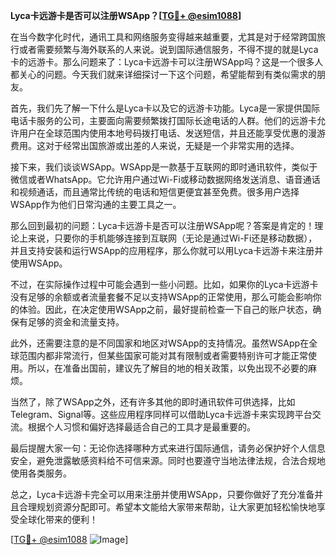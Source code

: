 **Lyca卡远游卡是否可以注册WSApp？[[TG💪+ @esim1088](https://t.me/s/esim1088)]**

在当今数字化时代，通讯工具和网络服务变得越来越重要，尤其是对于经常跨国旅行或者需要频繁与海外联系的人来说。说到国际通信服务，不得不提的就是Lyca卡的远游卡。那么问题来了：Lyca卡远游卡可以注册WSApp吗？这是一个很多人都关心的问题。今天我们就来详细探讨一下这个问题，希望能帮到有类似需求的朋友。

首先，我们先了解一下什么是Lyca卡以及它的远游卡功能。Lyca是一家提供国际电话卡服务的公司，主要面向需要频繁拨打国际长途电话的人群。他们的远游卡允许用户在全球范围内使用本地号码拨打电话、发送短信，并且还能享受优惠的漫游费用。这对于经常出国旅游或出差的人来说，无疑是一个非常实用的选择。

接下来，我们谈谈WSApp。WSApp是一款基于互联网的即时通讯软件，类似于微信或者WhatsApp。它允许用户通过Wi-Fi或移动数据网络发送消息、语音通话和视频通话，而且通常比传统的电话和短信更便宜甚至免费。很多用户选择WSApp作为他们日常沟通的主要工具之一。

那么回到最初的问题：Lyca卡远游卡是否可以注册WSApp呢？答案是肯定的！理论上来说，只要你的手机能够连接到互联网（无论是通过Wi-Fi还是移动数据），并且支持安装和运行WSApp的应用程序，那么你就可以用Lyca卡远游卡来注册并使用WSApp。

不过，在实际操作过程中可能会遇到一些小问题。比如，如果你的Lyca卡远游卡没有足够的余额或者流量套餐不足以支持WSApp的正常使用，那么可能会影响你的体验。因此，在决定使用WSApp之前，最好提前检查一下自己的账户状态，确保有足够的资金和流量支持。

此外，还需要注意的是不同国家和地区对WSApp的支持情况。虽然WSApp在全球范围内都非常流行，但某些国家可能对其有限制或者需要特别许可才能正常使用。所以，在准备出国前，建议先了解目的地的相关政策，以免出现不必要的麻烦。

当然了，除了WSApp之外，还有许多其他的即时通讯软件可供选择，比如Telegram、Signal等。这些应用程序同样可以借助Lyca卡远游卡来实现跨平台交流。根据个人习惯和偏好选择最适合自己的工具才是最重要的。

最后提醒大家一句：无论你选择哪种方式来进行国际通信，请务必保护好个人信息安全，避免泄露敏感资料给不可信来源。同时也要遵守当地法律法规，合法合规地使用各类服务。

总之，Lyca卡远游卡完全可以用来注册并使用WSApp，只要你做好了充分准备并且合理规划资源分配即可。希望本文能给大家带来帮助，让大家更加轻松愉快地享受全球化带来的便利！

[[TG💪+ @esim1088](https://t.me/s/esim1088) ![Image](https://i.postimg.cc/4NQfJmqS/Snipaste-2025-05-13-00-14-12.png)]